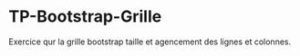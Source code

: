 # TP-Bootstrap-Grille

Exercice qur la grille bootstrap taille et agencement des lignes et colonnes.